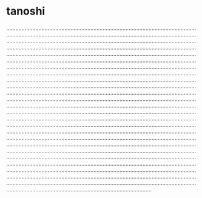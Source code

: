 # tanoshi
...........................................................................................................................................................................................................................................................................................................................................................................................................................................................................................................................................................................................................................................................................................................................................................................................................................................................................................................................................................................................................................................................................................................................................................................................................................................................................................................................................................................................................................................................................................................................................................................................................................................................................................................................................................................................................................................................................................................................................................................................................................................................................................................................................................................................................................................................................................................................................................................................................................................................................................................................................................................................................................................................................................................................................................................................................................................................................................................................................................................................................................................................................................................................................................................................................................................................................................................................
